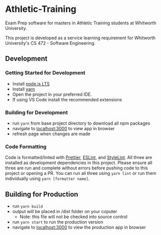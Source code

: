 <!-- @format -->

# Athletic-Training

Exam Prep software for masters in Athletic Training students at Whitworth University.

This project is developed as a service learning requirement for Whitworth University's CS 472 - Software Engineering.

## Development

### Getting Started for Development

- Install [node.js LTS](https://nodejs.org)
- Install [yarn](https://classic.yarnpkg.com/en/docs/install)
- Open the project in your preferred IDE.
- If using VS Code install the recommended extensions

### Building for Development

- run `yarn` from base project directory to download all npm packages
- navigate to [localhost:3000](https://localhost:3000) to view app in browser
- refresh page when changes are made

### Code Formatting

Code is formatted/linted with [Prettier](https://prettier.io), [ESLint](https://eslint.org), and [StyleLint](https://stylelint.io). All three are installed as development dependencies in this project. Please ensure all three are run and complete without errors before pushing code to this project or opening a PR. You can run all three using `yarn lint` or run them individually using `yarn [formatter name]`.

## Building for Production

- run `yarn build`
- output will be placed in /dist folder on your coputer
  - Note: this file will not be checked into source control
- run `yarn start` to run the production version
- navigate to [localhost:3000](https://localhost:3000) to view the production app in browser